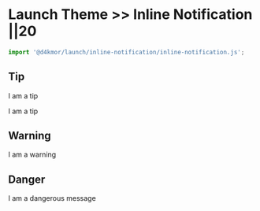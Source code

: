 # Launch Theme >> Inline Notification ||20

```js script
import '@d4kmor/launch/inline-notification/inline-notification.js';
```

## Tip

<inline-notification type="tip">

I am a tip

</inline-notification>

<inline-notification type="tip" title="success">

I am a tip

</inline-notification>

## Warning

<inline-notification type="warning">

I am a warning

</inline-notification>

## Danger

<inline-notification type="danger">

I am a dangerous message

</inline-notification>
